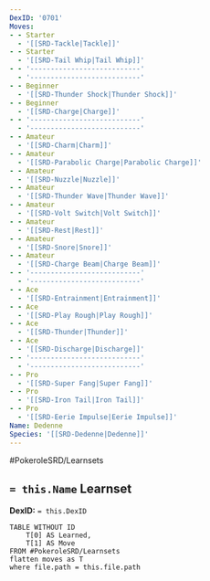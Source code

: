 ```yaml
---
DexID: '0701'
Moves:
- - Starter
  - '[[SRD-Tackle|Tackle]]'
- - Starter
  - '[[SRD-Tail Whip|Tail Whip]]'
- - '---------------------------'
  - '---------------------------'
- - Beginner
  - '[[SRD-Thunder Shock|Thunder Shock]]'
- - Beginner
  - '[[SRD-Charge|Charge]]'
- - '---------------------------'
  - '---------------------------'
- - Amateur
  - '[[SRD-Charm|Charm]]'
- - Amateur
  - '[[SRD-Parabolic Charge|Parabolic Charge]]'
- - Amateur
  - '[[SRD-Nuzzle|Nuzzle]]'
- - Amateur
  - '[[SRD-Thunder Wave|Thunder Wave]]'
- - Amateur
  - '[[SRD-Volt Switch|Volt Switch]]'
- - Amateur
  - '[[SRD-Rest|Rest]]'
- - Amateur
  - '[[SRD-Snore|Snore]]'
- - Amateur
  - '[[SRD-Charge Beam|Charge Beam]]'
- - '---------------------------'
  - '---------------------------'
- - Ace
  - '[[SRD-Entrainment|Entrainment]]'
- - Ace
  - '[[SRD-Play Rough|Play Rough]]'
- - Ace
  - '[[SRD-Thunder|Thunder]]'
- - Ace
  - '[[SRD-Discharge|Discharge]]'
- - '---------------------------'
  - '---------------------------'
- - Pro
  - '[[SRD-Super Fang|Super Fang]]'
- - Pro
  - '[[SRD-Iron Tail|Iron Tail]]'
- - Pro
  - '[[SRD-Eerie Impulse|Eerie Impulse]]'
Name: Dedenne
Species: '[[SRD-Dedenne|Dedenne]]'
---
```


#PokeroleSRD/Learnsets

## `= this.Name` Learnset

**DexID:** `= this.DexID`

```dataview
TABLE WITHOUT ID
    T[0] AS Learned,
    T[1] AS Move
FROM #PokeroleSRD/Learnsets
flatten moves as T
where file.path = this.file.path
```
